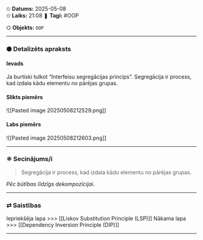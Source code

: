 ⏲ **Datums:** 2025-05-08   
⏲ **Laiks:** 21:08 
❚ **Tagi:**  #OOP 

⌬ **Objekts:**  `OOP`

---
### ⬢ Detalizēts apraksts
#### Ievads
Ja burtiski tulkot “Interfeisu segregācijas princips”. Segregācija ir process, kad izdala
kādu elementu no pārējas grupas.
#### Slikts piemērs
![[Pasted image 20250508212529.png]]
#### Labs piemērs
![[Pasted image 20250508212603.png]]

---
### ⚛ Secinājums/i
>Segregācija ir process, kad izdala kādu elementu no pārējas grupas.

*Pēc būtības līdzīgs dekompozīcijai.*

---
### ⇄ Saistības
Iepriekšēja lapa >>> [[Liskov Substitution Principle (LSP)]]
Nākama lapa >>> [[Dependency Inversion Principle (DIP)]]

---